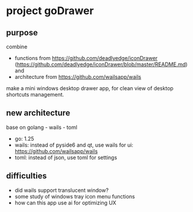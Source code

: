 # project goDrawer

## purpose

combine 
- functions from https://github.com/deadlyedge/iconDrawer (https://github.com/deadlyedge/iconDrawer/blob/master/README.md) and
- architecture from https://github.com/wailsapp/wails

make a mini windows desktop drawer app, for clean view of desktop shortcuts management.

## new architecture

base on golang - wails - toml

- go: 1.25
- wails: instead of pyside6 and qt, use wails for ui: https://github.com/wailsapp/wails
- toml: instead of json, use toml for settings

## difficulties

- did wails support translucent window?
- some study of windows tray icon menu functions
- how can this app use ai for optimizing UX
